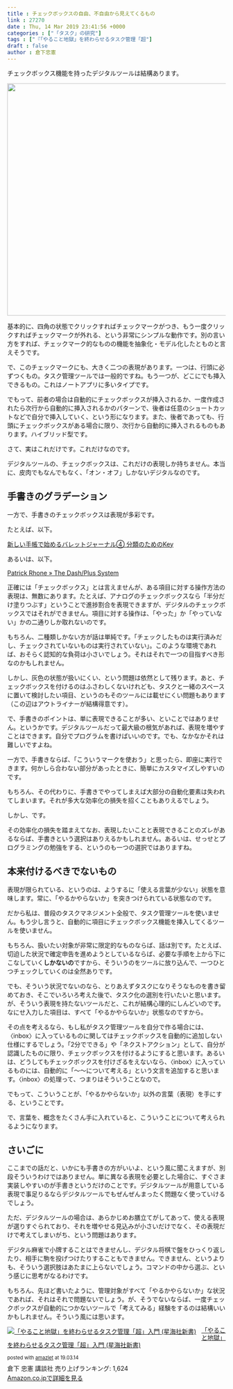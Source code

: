 ```yaml
---
title : チェックボックスの自由、不自由から見えてくるもの
link : 27270
date : Thu, 14 Mar 2019 23:41:56 +0000
categories : ["「タスク」の研究"]
tags : ["『「やること地獄」を終わらせるタスク管理「超"]
draft : false
author : 倉下忠憲
---
```


チェックボックス機能を持ったデジタルツールは結構あります。

<a href="https://rashita.net/blog/?attachment_id=27271" rel="attachment wp-att-27271"><img class="alignnone size-large wp-image-27271" src="https://rashita.net/blog/wp-content/uploads/2019/03/screenshot-19-700x534.png" alt="" width="700" height="534" /></a>

基本的に、四角の状態でクリックすればチェックマークがつき、もう一度クリックすればチェックマークが外れる、という非常にシンプルな動作です。別の言い方をすれば、チェックマーク的なものの機能を抽象化・モデル化したとものと言えそうです。

で、このチェックマークにも、大きく二つの表現があります。一つは、行頭に必ずつくもの。タスク管理ツールでは一般的ですね。もう一つが、どこにでも挿入できるもの。これはノートアプリに多いタイプです。

でもって、前者の場合は自動的にチェックボックスが挿入されるか、一度作成されたら次行から自動的に挿入されるかのパターンで、後者は任意のショートカットなどで自分で挿入していく、という形になります。また、後者であっても、行頭にチェックボックスがある場合に限り、次行から自動的に挿入されるものもあります。ハイブリッド型です。

さて、実はこれだけです。これだけなのです。

デジタルツールの、チェックボックスは、これだけの表現しか持ちません。本当に、皮肉でもなんでもなく、「オン・オフ」しかないデジタルなのです。
<h2>手書きのグラデーション</h2>
一方で、手書きのチェックボックスは表現が多彩です。

たとえば、以下。

<a href="https://mandarinnote.com/archives/22781">新しい手帳で始めるバレットジャーナル④ 分類のためのKey</a>

あるいは、以下。

<a href="http://patrickrhone.com/dashplus/">Patrick Rhone » The Dash/Plus System</a>

正確には「チェックボックス」とは言えませんが、ある項目に対する操作方法の表現は、無数にあります。たとえば、アナログのチェックボックスなら「半分だけ塗りつぶす」ということで進捗割合を表現できますが、デジタルのチェックボックスではそれができません。項目に対する操作は、「やった」か「やっていない」かの二通りしか取れないのです。

もちろん、二種類しかない方が話は単純です。「チェックしたものは実行済みだし、チェックされていないものは実行されていない」。このような環境であれば、おそらく認知的な負荷は小さいでしょう。それはそれで一つの目指すべき形なのかもしれません。

しかし、灰色の状態が扱いにくい、という問題は依然として残ります。あと、チェックボックスを付けるのはふさわしくないけれども、タスクと一緒のスペースに置いて検討したい項目、というのもそのツールには載せにくい問題もあります（この辺はアウトライナーが結構得意です）。

で、手書きのポイントは、単に表現できることが多い、といことではありません。というかです。デジタルツールだって最大級の根気があれば、表現を増やすことはできます。自分でプログラムを書けばいいのです。でも、なかなかそれは難しいですよね。

一方で、手書きならば、「こういうマークを使おう」と思ったら、即座に実行できます。何かしら合わない部分があったときに、簡単にカスタマイズしやすいのです。

もちろん、その代わりに、手書きでやってしまえば大部分の自動化要素は失われてしまいます。それが多大な効率化の損失を招くこともありえるでしょう。

しかし、です。

その効率化の損失を踏まえてなお、表現したいことと表現できることのズレがあるならば、手書きという選択はありえるかもしれません。あるいは、せっせとプログラミングの勉強をする、というのも一つの選択ではありますね。
<h2>本来付けるべきでないもの</h2>
表現が限られている、というのは、ようするに「使える言葉が少ない」状態を意味します。常に、「やるかやらないか」を突きつけられている状態なのです。

だから私は、普段のタスクマネジメント全般で、タスク管理ツールを使いません。もう少し言うと、自動的に項目にチェックボックス機能を挿入してくるツールを使いません。

もちろん、扱いたい対象が非常に限定的なものならば、話は別です。たとえば、切迫した状況で確定申告を進めようとしているならば、必要な手順を上から下にこなしていく<strong>しかないの</strong>ですから、そういうのをツールに放り込んで、一つひとつチェックしていくのは全然ありです。

でも、そういう状況でないのなら、とりあえずタスクになりそうなものを書き留めておき、そこでいろいろ考えた後で、タスク化の選別を行いたいと思います。が、そういう表現を持たないツールだと、これが結構心理的にしんどいのです。なにせ入力した項目は、すべて「やるかやらないか」状態なのですから。

その点を考えるなら、もし私がタスク管理ツールを自分で作る場合には、〈inbox〉に入っているものに関してはチェックボックスを自動的に追加しない仕様にするでしょう。「2分でできる」や「ネクストアクション」として、自分が認識したものに限り、チェックボックスを付けるようにすると思います。あるいは、どうしてもチェックボックスを付けざるをえないなら、〈inbox〉に入っているものには、自動的に「〜〜について考える」という文言を追加すると思います。〈inbox〉の処理って、つまりはそういうことなので。

でもって、こういうことが、「やるかやらないか」以外の言葉（表現）を手にする、ということです。

で、言葉を、概念をたくさん手に入れていると、こういうことについて考えられるようになります。
<h2>さいごに</h2>
ここまでの話だと、いかにも手書きの方がいいよ、という風に聞こえますが、別段そういうわけではありません。単に異なる表現を必要とした場合に、すぐさま実装しやすいのが手書きというだけのことです。デジタルツールが用意している表現で事足りるならデジタルツールでもぜんぜんまったく問題なく使っていけるでしょう。

ただ、デジタルツールの場合は、あらかじめお膳立てがしてあって、使える表現が選りすぐられており、それを増やせる見込みが小さいだけでなく、その表現だけで考えてしまいがち、という問題はあります。

デジタル麻雀で小牌することはできませんし、デジタル将棋で盤をひっくり返したり、相手に駒を投げつけたりすることもできません。できません、というよりも、そういう選択肢はあたまに上らないでしょう。コマンドの中から選ぶ、という感じに思考がなるわけです。

もちろん、先ほど書いたように、管理対象がすべて「やるかやらないか」な状況であれば、それはそれで問題ないでしょう。が、そうでないならば、一度チェックボックスが自動的につかないツールで「考えてみる」経験をするのは結構いいかもしれません。そういう風には思います。
<div class="amazlet-box" style="margin-bottom: 0px;">
<div class="amazlet-image" style="float: left; margin: 0px 12px 1px 0px;"><a href="http://www.amazon.co.jp/exec/obidos/ASIN/4065151562/rashita1000-22/ref=nosim/" target="_blank" rel="noopener" name="amazletlink"><img style="border: none;" src="https://images-fe.ssl-images-amazon.com/images/I/31yz41bTULL._SL160_.jpg" alt="「やること地獄」を終わらせるタスク管理「超」入門 (星海社新書)" /></a></div>
<div class="amazlet-info" style="line-height: 120%; margin-bottom: 10px;">
<div class="amazlet-name" style="margin-bottom: 10px; line-height: 120%;">

<a href="http://www.amazon.co.jp/exec/obidos/ASIN/4065151562/rashita1000-22/ref=nosim/" target="_blank" rel="noopener" name="amazletlink">「やること地獄」を終わらせるタスク管理「超」入門 (星海社新書)</a>
<div class="amazlet-powered-date" style="font-size: 80%; margin-top: 5px; line-height: 120%;">posted with <a title="amazlet" href="http://www.amazlet.com/" target="_blank" rel="noopener">amazlet</a> at 19.03.14</div>
</div>
<div class="amazlet-detail">倉下 忠憲
講談社
売り上げランキング: 1,624</div>
<div class="amazlet-sub-info" style="float: left;">
<div class="amazlet-link" style="margin-top: 5px;"><a href="http://www.amazon.co.jp/exec/obidos/ASIN/4065151562/rashita1000-22/ref=nosim/" target="_blank" rel="noopener" name="amazletlink">Amazon.co.jpで詳細を見る</a></div>
</div>
</div>
<div class="amazlet-footer" style="clear: left;"></div>
</div>